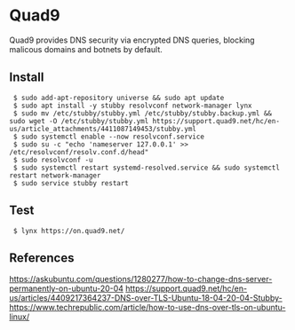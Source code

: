 Quad9
=====

Quad9 provides DNS security via encrypted DNS queries, blocking malicous domains and botnets by default.  

Install
-------

     $ sudo add-apt-repository universe && sudo apt update 
     $ sudo apt install -y stubby resolvconf network-manager lynx
     $ sudo mv /etc/stubby/stubby.yml /etc/stubby/stubby.backup.yml && sudo wget -O /etc/stubby/stubby.yml https://support.quad9.net/hc/en-us/article_attachments/4411087149453/stubby.yml
     $ sudo systemctl enable --now resolvconf.service
     $ sudo su -c "echo 'nameserver 127.0.0.1' >> /etc/resolvconf/resolv.conf.d/head"
     $ sudo resolvconf -u
     $ sudo systemctl restart systemd-resolved.service && sudo systemctl restart network-manager 
     $ sudo service stubby restart

Test
----

     $ lynx https://on.quad9.net/
  
  
References
----------

https://askubuntu.com/questions/1280277/how-to-change-dns-server-permanently-on-ubuntu-20-04
https://support.quad9.net/hc/en-us/articles/4409217364237-DNS-over-TLS-Ubuntu-18-04-20-04-Stubby-
https://www.techrepublic.com/article/how-to-use-dns-over-tls-on-ubuntu-linux/

